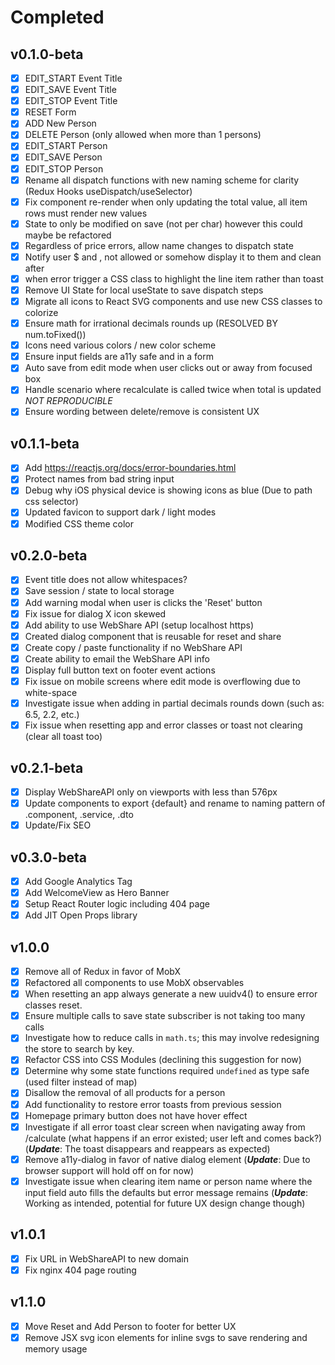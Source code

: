 # Completed

## v0.1.0-beta

- [x] EDIT_START Event Title
- [x] EDIT_SAVE Event Title
- [x] EDIT_STOP Event Title
- [x] RESET Form
- [x] ADD New Person
- [x] DELETE Person (only allowed when more than 1 persons)
- [x] EDIT_START Person
- [x] EDIT_SAVE Person
- [x] EDIT_STOP Person
- [x] Rename all dispatch functions with new naming scheme for clarity (Redux Hooks useDispatch/useSelector)
- [x] Fix component re-render when only updating the total value, all item rows must render new values
- [x] State to only be modified on save (not per char) however this could maybe be refactored
- [x] Regardless of price errors, allow name changes to dispatch state
- [x] Notify user $ and , not allowed or somehow display it to them and clean after
- [x] when error trigger a CSS class to highlight the line item rather than toast
- [x] Remove UI State for local useState to save dispatch steps
- [x] Migrate all icons to React SVG components and use new CSS classes to colorize
- [x] Ensure math for irrational decimals rounds up (RESOLVED BY num.toFixed())
- [x] Icons need various colors / new color scheme
- [x] Ensure input fields are a11y safe and in a form
- [x] Auto save from edit mode when user clicks out or away from focused box 
- [x] Handle scenario where recalculate is called twice when total is updated *NOT REPRODUCIBLE*
- [x] Ensure wording between delete/remove is consistent UX

## v0.1.1-beta

- [x] Add https://reactjs.org/docs/error-boundaries.html
- [x] Protect names from bad string input
- [x] Debug why iOS physical device is showing icons as blue (Due to path css selector)
- [x] Updated favicon to support dark / light modes
- [x] Modified CSS theme color

## v0.2.0-beta 

- [x] Event title does not allow whitespaces?
- [x] Save session / state to local storage
- [x] Add warning modal when user is clicks the 'Reset' button
- [x] Fix issue for dialog X icon skewed
- [x] Add ability to use WebShare API (setup localhost https)
- [x] Created dialog component that is reusable for reset and share
- [x] Create copy / paste functionality if no WebShare API
- [x] Create ability to email the WebShare API info 
- [x] Display full button text on footer event actions 
- [x] Fix issue on mobile screens where edit mode is overflowing due to white-space
- [x] Investigate issue when adding in partial decimals rounds down (such as: 6.5, 2.2, etc.)
- [x] Fix issue when resetting app and error classes or toast not clearing (clear all toast too)

 ## v0.2.1-beta 
 - [x] Display WebShareAPI only on viewports with less than 576px
 - [x] Update components to export {default} and rename to naming pattern of .component, .service, .dto
 - [x] Update/Fix SEO

## v0.3.0-beta
- [x] Add Google Analytics Tag
- [x] Add WelcomeView as Hero Banner 
- [x] Setup React Router logic including 404 page
- [x] Add JIT Open Props library 

## v1.0.0
- [x] Remove all of Redux in favor of MobX
- [x] Refactored all components to use MobX observables
- [x] When resetting an app always generate a new uuidv4() to ensure error classes reset.
- [x] Ensure multiple calls to save state subscriber is not taking too many calls
- [x] Investigate how to reduce calls in `math.ts`; this may involve redesigning the store to search by key.
- [x] Refactor CSS into CSS Modules (declining this suggestion for now)
- [x] Determine why some state functions required `undefined` as type safe (used filter instead of map)
- [x] Disallow the removal of all products for a person
- [x] Add functionality to restore error toasts from previous session
- [x] Homepage primary button does not have hover effect
- [x] Investigate if all error toast clear screen when navigating away from /calculate (what happens if an error existed; user left and comes back?) (***Update***: The toast disappears and reappears as expected)
- [x] Remove a11y-dialog in favor of native dialog element (***Update***: Due to browser support will hold off on for now)
- [x] Investigate issue when clearing item name or person name where the input field auto fills the defaults but error message remains (***Update***: Working as intended, potential for future UX design change though)

## v1.0.1
- [x] Fix URL in WebShareAPI to new domain
- [x] Fix nginx 404 page routing

## v1.1.0
- [x] Move Reset and Add Person to footer for better UX
- [x] Remove JSX svg icon elements for inline svgs to save rendering and memory usage 